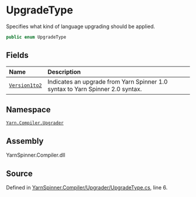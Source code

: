 # UpgradeType

Specifies what kind of language upgrading should be applied.

```csharp
public enum UpgradeType
```

## Fields

| Name | Description |
| :--- | :--- |
| [`Version1to2`](upgradetype.version1to2.md) | Indicates an upgrade from Yarn Spinner 1.0 syntax to Yarn Spinner 2.0 syntax. |

## Namespace

[`Yarn.Compiler.Upgrader`](../)

## Assembly

YarnSpinner.Compiler.dll

## Source

Defined in [YarnSpinner.Compiler/Upgrader/UpgradeType.cs](https://github.com/YarnSpinnerTool/YarnSpinner//blob/develop/YarnSpinner.Compiler/Upgrader/UpgradeType.cs#L6), line 6.

